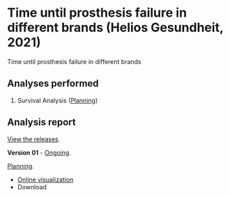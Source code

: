 # Time until prosthesis failure in different brands (Helios Gesundheit, 2021)

Time until prosthesis failure in different brands

## Analyses performed

1. Survival Analysis ([Planning][proj-v01])
<!-- 2. yyy ([Planning][proj-yyy]) -->
<!-- 3. zzz ([Planning][proj-zzz]) -->

[proj-v01]: https://github.com/philsf-biostat/analise_dados_JF_2021/projects/1
[proj-yyy]: https://github.com/philsf-biostat/analise_dados_JF_2021/projects/yyy
[proj-zzz]: https://github.com/philsf-biostat/analise_dados_JF_2021/projects/zzz

## Analysis report

[View the releases][releases].

<!-- **Version 02** - [Ongoing][milestone-v02]. -->

<!-- [Planning][v02-project]. -->

<!-- - [Online visualization][reportviz-v02] -->
<!-- - Download -->
<!-- <\!-- - [Download][pdf-v02] -\-> -->

**Version 01** - [Ongoing][milestone-v01].

[Planning][v01-project].

- [Online visualization][reportviz-v01]
- Download
<!-- - [Download][pdf-v01] -->

[releases]: https://github.com/philsf-biostat/analise_dados_JF_2021/releases/
[milestone-v01]: https://github.com/philsf-biostat/analise_dados_JF_2021/milestone/1
[reportviz-v01]: report/analise_dados_JF_2021-v01.md
[docx-v01]: report/analise_dados_JF_2021-v01.docx?raw=true
[pdf-v01]: report/analise_dados_JF_2021-v01.pdf?raw=true
[v01-project]: https://github.com/philsf-biostat/analise_dados_JF_2021/projects/1

[milestone-v02]: https://github.com/philsf-biostat/analise_dados_JF_2021/milestone/xxx
[reportviz-v02]: report/analise_dados_JF_2021-v02.md
[docx-v02]: report/analise_dados_JF_2021-v02.docx?raw=true
[pdf-v02]: report/analise_dados_JF_2021-v02.pdf?raw=true
[v02-project]: https://github.com/philsf-biostat/analise_dados_JF_2021/projects/xxx

